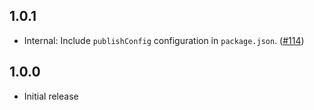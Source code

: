 ## 1.0.1

- Internal: Include `publishConfig` configuration in `package.json`. ([#114](https://github.com/WordPress/packages/pull/114))

## 1.0.0

- Initial release

